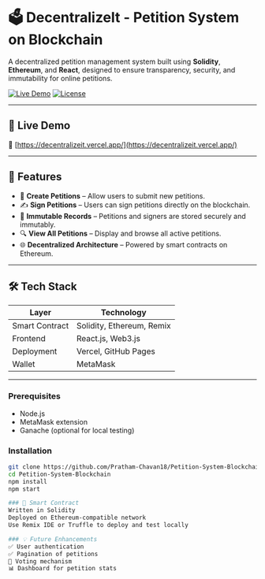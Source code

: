 # 🗳️ DecentralizeIt - Petition System on Blockchain

A decentralized petition management system built using **Solidity**, **Ethereum**, and **React**, designed to ensure transparency, security, and immutability for online petitions.

[![Live Demo](https://img.shields.io/badge/Live%20Site-Vercel-blue)](https://decentralizeit.vercel.app/)
[![License](https://img.shields.io/badge/license-MIT-green)](LICENSE)

---

## 🚀 Live Demo

🔗 [https://decentralizeit.vercel.app/](https://decentralizeit.vercel.app/)

---

## 📌 Features

- 📜 **Create Petitions** – Allow users to submit new petitions.
- ✍️ **Sign Petitions** – Users can sign petitions directly on the blockchain.
- 🔐 **Immutable Records** – Petitions and signers are stored securely and immutably.
- 🔍 **View All Petitions** – Display and browse all active petitions.
- 🌐 **Decentralized Architecture** – Powered by smart contracts on Ethereum.

---

## 🛠️ Tech Stack

| Layer        | Technology                     |
|--------------|--------------------------------|
| Smart Contract | Solidity, Ethereum, Remix     |
| Frontend     | React.js, Web3.js              |
| Deployment   | Vercel, GitHub Pages           |
| Wallet       | MetaMask                       |

---

### Prerequisites

- Node.js
- MetaMask extension
- Ganache (optional for local testing)

### Installation

```bash
git clone https://github.com/Pratham-Chavan18/Petition-System-Blockchain.git
cd Petition-System-Blockchain
npm install
npm start

### 📄 Smart Contract
Written in Solidity
Deployed on Ethereum-compatible network
Use Remix IDE or Truffle to deploy and test locally

### 💡 Future Enhancements
✅ User authentication
✅ Pagination of petitions
🔄 Voting mechanism
📊 Dashboard for petition stats



